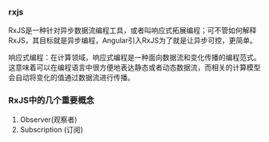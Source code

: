 ### rxjs

RxJS是一种针对异步数据流编程工具，或者叫响应式拓展编程；可不管如何解释RxJS，其目标就是异步编程，Angular引入RxJS为了就是让异步可控，更简单。

响应式编程：在计算领域，响应式编程是一种面向数据流和变化传播的编程范式。这意味着可以在编程语言中很方便地表达静态或者动态数据流，而相关的计算模型会自动将变化的值通过数据流进行传播。


### RxJS中的几个重要概念

1. Observer(观察者)
2. Subscription (订阅)

